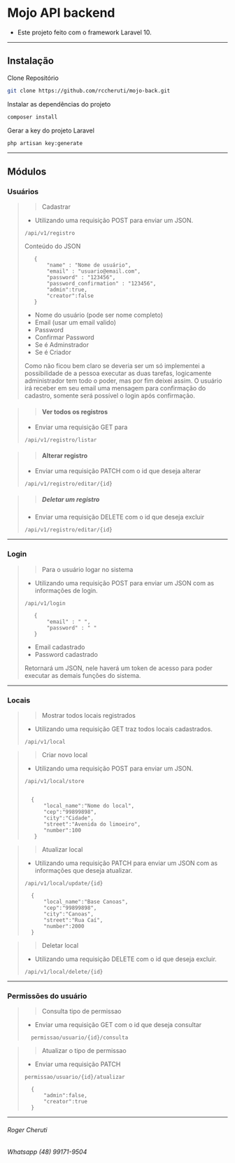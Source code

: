 # Mojo API backend

- Este projeto feito com o framework Laravel 10.
  

***

## Instalação

Clone Repositório

```sh
git clone https://github.com/rccheruti/mojo-back.git
```

Instalar as dependências do projeto

```sh
composer install
```

Gerar a key do projeto Laravel

```sh
php artisan key:generate
```
***

## Módulos

### Usuários

>> Cadastrar
> - Utilizando uma requisição POST para enviar um JSON.
>
>```dosini
> /api/v1/registro
>```
>
>Conteúdo do JSON
>
>```dosini
>    {
>        "name" : "Nome de usuário",
>        "email" : "usuario@email.com",
>        "password" : "123456",
>        "password_confirmation" : "123456",
>        "admin":true,
>        "creator":false
>    }
>```
>
>- Nome do usuário (pode ser nome completo)
>- Email (usar um email valido)
>- Password
>- Confirmar Password
>- Se é Adminstrador
>- Se é Criador
>
> Como não ficou bem claro se deveria ser um só implementei a possibilidade de a pessoa executar as duas tarefas, logicamente administrador tem todo o poder, mas por fim deixei assim.
> O usuário irá receber em seu email uma mensagem para confirmação do cadastro,
> somente será possível o login após confirmação.

>> #### Ver todos os registros
> 
> - Enviar uma requisição GET para
> ```dosini
> /api/v1/registro/listar
>```

>> #### Alterar registro
> 
> - Enviar uma requisição PATCH com o id que deseja alterar
> ```dosini
> /api/v1/registro/editar/{id}
>```


>> ##### Deletar um registro
> 
>  - Enviar uma requisição DELETE com o id que deseja excluir
> ```dosini
> /api/v1/registro/editar/{id}
>```

***
### Login
>
>> Para o usuário logar no sistema
> - Utilizando uma requisição POST para enviar um JSON com as informações de login.
>
>```dosini
> /api/v1/login
>```
>
>```dosini
>    {
>        "email" : " ",
>        "password" : " "        
>    }
>```
>
> - Email cadastrado
> - Password cadastrado
>
> Retornará um JSON, nele haverá um token de acesso para poder executar as demais funções do sistema.
> 

***

### Locais
> 
> > Mostrar todos locais registrados
> - Utilizando uma requisição GET traz todos locais cadastrados.
>
>```dosini
> /api/v1/local
>```

>> Criar novo local
> - Utilizando uma requisição POST para enviar um JSON.
>
>```dosini
> /api/v1/local/store
>```
>
>``` dosini
>
>   {
>       "local_name":"Nome do local",
>       "cep":"99899898",
>       "city":"Cidade",
>       "street":"Avenida do limoeiro",
>       "number":100
>    }
>```

>> Atualizar local
> - Utilizando uma requisição PATCH para enviar um JSON com as informações que deseja atualizar.
>
>```dosini
> /api/v1/local/update/{id}
>```
>
>```dosini
>   {
>       "local_name":"Base Canoas",
>       "cep":"99899898",
>       "city":"Canoas",
>       "street":"Rua Caí",
>       "number":2000
>   }
>```
>

>> Deletar local
> - Utilizando uma requisição DELETE com o id que deseja excluir.
>
>```dosini
> /api/v1/local/delete/{id}
>```
>

***

### Permissões do usuário

>> Consulta tipo de permissao
> 
> - Enviar uma requisição GET com o id que deseja consultar
> ```dosini
>   permissao/usuario/{id}/consulta
>```
> 

>> Atualizar o tipo de permissao
> 
> - Enviar uma requisição PATCH
> 
>```dosini
> permissao/usuario/{id}/atualizar
>```
>
>```dosini
>   {
>       "admin":false,
>       "creator":true
>   }
>```
>

***
###### Roger Cheruti 
###### Whatsapp (48) 99171-9504
